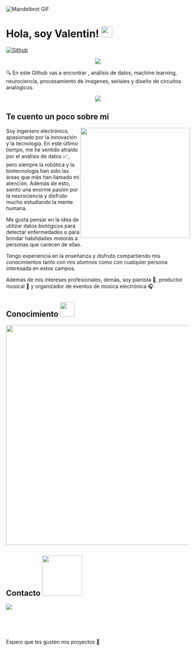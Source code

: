 ![Mandelbrot GIF](https://media.giphy.com/media/1n92hYPiFQ0efcCtrF/giphy.gif)

<h1> Hola, soy Valentin! <img src="https://raw.githubusercontent.com/MartinHeinz/MartinHeinz/master/wave.gif" width=30px> </h1>

[![Github](https://img.shields.io/github/followers/Aditya664?label=Follow&style=social)](https://github.com/valentinbarco)

<p align="center">
  <a href="https://github.com/Ratheshan03/readme-typing-svg"><img src="https://readme-typing-svg.herokuapp.com?lines=Análisis+de+Datos+,+Machine+Learning;Deep+Learning;Big+Data;Robótica;Electrónica,;DL%20|%20AI%20|%20ML%20Engineer&center=true&width=600&height=60"></a>
</p>

<div size='20px'> 🔍 En este Github vas a encontrar , análisis de datos, machine learning, neurociencia, procesamiento de imagenes, señales y diseño de circuitos analogicos.

</div>
<p align="center">
  <a href="https://github.com/Ratheshan03/readme-typing-svg"><img src="https://readme-typing-svg.herokuapp.com?lines=Proyectos+de+Robótica+,+Análisis+de+Datos+,+Machine+Learning+,+Deep+Learning+,+Big+Data+,+Procesamiento+de+Imagenes+,+Señales+,+y+Diseño+de+Circuitos+Analogicos;DL%20|%20AI%20|%20ML%20Engineer&center=true&width=1400&height=60"></a>
</p>



<h2> Te cuento un poco sobre mi </h2>

<img src="https://media.giphy.com/media/ITRemFlr5tS39AzQUL/giphy.gif" align="right" width="300">

Soy ingeniero electrónico, apasionado por la innovación y la tecnología. En este último tiempo, me he sentido atraído por el análisis de datos :chart_with_upwards_trend:, pero siempre la robótica y la biotecnología han sido las áreas que más han llamado mi atención. Además de esto, siento una enorme pasión por la neurociencia y disfruto mucho estudiando la mente humana.

Me gusta pensar en la idea de utilizar datos biológicos para detectar enfermedades o para brindar habilidades motoras a personas que carecen de ellas.

Tengo experiencia en la enseñanza y disfruto compartiendo mis conocimientos tanto con mis alumnos como con cualquier persona interesada en estos campos.

Además de mis intereses profesionales, demás, soy pianista 🎹, productor musical 🎵 y organizador de eventos de música electrónica 🎧.

<h2> Conocimiento <img src = "https://media2.giphy.com/media/QssGEmpkyEOhBCb7e1/giphy.gif?cid=ecf05e47a0n3gi1bfqntqmob8g9aid1oyj2wr3ds3mg700bl&rid=giphy.gif" width = 40px> </h2>
<p align="left">
  <a href="https://skillicons.dev">
    <img src="https://skillicons.dev/icons?i=python,cpp,c,matlab,octave,js,tensorflow,pytorch,arduino,raspberrypi,git" width = 600px />
  </a>
</p>

<h2> Contacto  <img src='https://raw.githubusercontent.com/ShahriarShafin/ShahriarShafin/main/Assets/handshake.gif' width="110px"> </h2>
<p align="left">
  <a href="https://www.linkedin.com/in/valentin-barco"><img src="https://skillicons.dev/icons?i=linkedin" /></a>
</p>
  
<br>
<br>
  <br>
  
Espero que les gusten mis proyectos :raised_hands:

